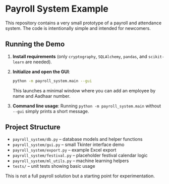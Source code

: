 # Payroll System Example

This repository contains a very small prototype of a payroll and attendance system. The code is intentionally simple and intended for newcomers.

## Running the Demo

1. **Install requirements** (only `cryptography`, `SQLAlchemy`, `pandas`, and `scikit-learn` are needed).
2. **Initialize and open the GUI**:
   ```bash
   python -m payroll_system.main --gui
   ```
   This launches a minimal window where you can add an employee by name and Aadhaar number.

3. **Command line usage**:
   Running `python -m payroll_system.main` without `--gui` simply prints a short message.

## Project Structure

- `payroll_system/db.py` – database models and helper functions
- `payroll_system/gui.py` – small Tkinter interface demo
- `payroll_system/export.py` – example Excel export
- `payroll_system/festival.py` – placeholder festival calendar logic
- `payroll_system/ml_utils.py` – machine learning helpers
- `tests/` – unit tests showing basic usage

This is not a full payroll solution but a starting point for experimentation.
